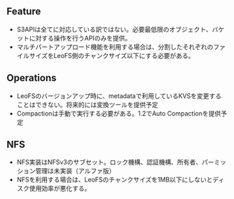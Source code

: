 ## Feature
 - S3APIは全てに対応している訳ではない。必要最低限のオブジェクト、バケットに対する操作を行うAPIのみを提供。
 - マルチパートアップロード機能を利用する場合は、分割したそれぞれのファイルサイズをLeoFS側のチャンクサイズ以下にする必要がある。
## Operations
 - LeoFSのバージョンアップ時に、metadataで利用しているKVSを変更することはできない。将来的には変換ツールを提供予定
 - Compactionは手動で実行する必要がある。1.2でAuto Compactionを提供予定
## NFS
 - NFS実装はNFSv3のサブセット。ロック機構、認証機構、所有者、パーミッション管理は未実装（アルファ版）
 - NFSを利用する場合は、LeoFSのチャンクサイズを1MB以下にしないとディスク使用効率が悪化する。
